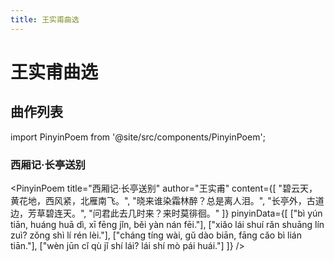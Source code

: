 ```yaml
---
title: 王实甫曲选
---
```


# 王实甫曲选

## 曲作列表

import PinyinPoem from '@site/src/components/PinyinPoem';

<div className="poem-title-hidden">

### 西厢记·长亭送别

</div>

<PinyinPoem 
  title="西厢记·长亭送别" 
  author="王实甫"
  content={[
    "碧云天，黄花地，西风紧，北雁南飞。",
    "晓来谁染霜林醉？总是离人泪。",
    "长亭外，古道边，芳草碧连天。",
    "问君此去几时来？来时莫徘徊。"
  ]}
  pinyinData={[
    ["bì yún tiān, huáng huā dì, xī fēng jǐn, běi yàn nán fēi."],
    ["xiǎo lái shuí rǎn shuāng lín zuì? zǒng shì lí rén lèi."],
    ["cháng tíng wài, gǔ dào biān, fāng cǎo bì lián tiān."],
    ["wèn jūn cǐ qù jǐ shí lái? lái shí mò pái huái."]
  ]}
/> 
